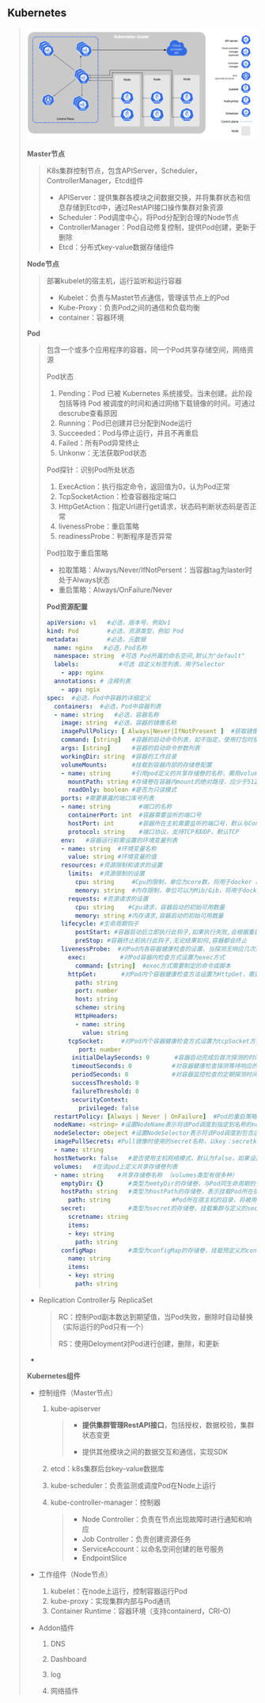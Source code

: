 ## Kubernetes

> <img src="img\image-20221222162548403.png" alt="image-20221222162548403" style="zoom:80%;" /> 
>
> **Master节点**
>
> > K8s集群控制节点，包含APIServer，Scheduler，ControllerManager，Etcd组件
> >
> > - APIServer：提供集群各模块之间数据交换，并将集群状态和信息存储到Etcd中，通过RestAPI接口操作集群对象资源
> > - Scheduler：Pod调度中心，将Pod分配到合理的Node节点
> > - ControllerManager：Pod自动修复控制，提供Pod创建，更新于删除
> > - Etcd：分布式key-value数据存储组件
>
> **Node节点**
>
> > 部署kubelet的宿主机，运行监听和运行容器
> >
> > - Kubelet：负责与Mastet节点通信，管理该节点上的Pod
> > - Kube-Proxy：负责Pod之间的通信和负载均衡
> > - container：容器环境
>
> **Pod**
>
> > 包含一个或多个应用程序的容器，同一个Pod共享存储空间，网络资源
> >
> > Pod状态
> >
> > 1. Pending：Pod 已被 Kubernetes 系统接受。当未创建。此阶段包括等待 Pod 被调度的时间和通过网络下载镜像的时间。可通过descrube查看原因
> > 2. Running：Pod已创建并已分配到Node运行
> > 3. Succeeded：Pod与停止运行，并且不再重启
> > 4. Failed：所有Pod异常终止
> > 5. Unkonw：无法获取Pod状态
> >
> > Pod探针：识别Pod所处状态
> >
> > 1. ExecAction：执行指定命令，返回值为0，认为Pod正常
> > 2. TcpSocketAction：检查容器指定端口
> > 3. HttpGetAction：指定Url进行get请求，状态码判断状态码是否正常
> > 4. livenessProbe：重启策略
> > 5. readinessProbe：判断程序是否异常
> >
> > Pod拉取于重启策略
> >
> > - 拉取策略：Always/Never/IfNotPersent：当容器tag为laster时处于Always状态
> > - 重启策略：Always/OnFailure/Never
> >
> > **Pod资源配置**
> >
> > ~~~yaml
> > apiVersion: v1   #必选，版本号，例如v1
> > kind: Pod        #必选，资源类型，例如 Pod
> > metadata:        #必选，元数据
> >   name: nginx   #必选，Pod名称
> >   namespace: string  #可选 Pod所属的命名空间,默认为"default"
> >   labels:       　　 #可选 自定义标签列表，用于Selector
> >     - app: nginx
> >   annotations: # 注释列表
> >     - app: ngix
> > spec:  #必选，Pod中容器的详细定义
> >   containers:  #必选，Pod中容器列表
> >   - name: string   #必选，容器名称
> >     image: string  #必选，容器的镜像名称
> >     imagePullPolicy: [ Always|Never|IfNotPresent ]  #获取镜像的策略 
> >     command: [string]   #容器的启动命令列表，如不指定，使用打包时使用的启动命令
> >     args: [string]      #容器的启动命令参数列表
> >     workingDir: string  #容器的工作目录
> >     volumeMounts:       #挂载到容器内部的存储卷配置
> >     - name: string      #引用pod定义的共享存储卷的名称，需用volumes[]部分定义的的卷名
> >       mountPath: string #存储卷在容器内mount的绝对路径，应少于512字符
> >       readOnly: boolean #是否为只读模式
> >     ports: #需要暴露的端口库号列表
> >     - name: string        #端口的名称
> >       containerPort: int  #容器需要监听的端口号
> >       hostPort: int       #容器所在主机需要监听的端口号，默认与Container相同
> >       protocol: string    #端口协议，支持TCP和UDP，默认TCP
> >     env:   #容器运行前需设置的环境变量列表
> >     - name: string  #环境变量名称
> >       value: string #环境变量的值
> >     resources: #资源限制和请求的设置
> >       limits:  #资源限制的设置
> >         cpu: string     #Cpu的限制，单位为core数，将用于docker run --cpu-shares参数
> >         memory: string  #内存限制，单位可以为Mib/Gib，将用于docker run --memory参数
> >       requests: #资源请求的设置
> >         cpu: string    #Cpu请求，容器启动的初始可用数量
> >         memory: string #内存请求,容器启动的初始可用数量
> >     lifecycle: #生命周期钩子
> > 		postStart: #容器启动后立即执行此钩子,如果执行失败,会根据重启策略进行重启
> > 		preStop: #容器终止前执行此钩子,无论结果如何,容器都会终止
> >     livenessProbe:  #对Pod内各容器健康检查的设置，当探测无响应几次后将自动重启该容器
> >       exec:       　 #对Pod容器内检查方式设置为exec方式
> >         command: [string]  #exec方式需要制定的命令或脚本
> >       httpGet:       #对Pod内个容器健康检查方法设置为HttpGet，需要制定Path、port
> >         path: string
> >         port: number
> >         host: string
> >         scheme: string
> >         HttpHeaders:
> >         - name: string
> >           value: string
> >       tcpSocket:     #对Pod内个容器健康检查方式设置为tcpSocket方式
> >          port: number
> >        initialDelaySeconds: 0       #容器启动完成后首次探测的时间，单位为秒
> >        timeoutSeconds: 0    　　    #对容器健康检查探测等待响应的超时时间，单位秒，默认1秒
> >        periodSeconds: 0     　　    #对容器监控检查的定期探测时间设置，单位秒，默认10秒一次
> >        successThreshold: 0
> >        failureThreshold: 0
> >        securityContext:
> >          privileged: false
> >   restartPolicy: [Always | Never | OnFailure]  #Pod的重启策略
> >   nodeName: <string> #设置NodeName表示将该Pod调度到指定到名称的node节点上
> >   nodeSelector: obeject #设置NodeSelector表示将该Pod调度到包含这个label的node上
> >   imagePullSecrets: #Pull镜像时使用的secret名称，以key：secretkey格式指定
> >   - name: string
> >   hostNetwork: false   #是否使用主机网络模式，默认为false，如果设置为true，表示使用宿主机网络
> >   volumes:   #在该pod上定义共享存储卷列表
> >   - name: string    #共享存储卷名称 （volumes类型有很多种）
> >     emptyDir: {}       #类型为emtyDir的存储卷，与Pod同生命周期的一个临时目录。为空值
> >     hostPath: string   #类型为hostPath的存储卷，表示挂载Pod所在宿主机的目录
> >       path: string      　　        #Pod所在宿主机的目录，将被用于同期中mount的目录
> >     secret:       　　　#类型为secret的存储卷，挂载集群与定义的secret对象到容器内部
> >       scretname: string  
> >       items:     
> >       - key: string
> >         path: string
> >     configMap:         #类型为configMap的存储卷，挂载预定义的configMap对象到容器内部
> >       name: string
> >       items:
> >       - key: string
> >         path: string
> > ~~~
>
> - Replication Controller与 ReplicaSet
>
>   > RC：控制Pod副本数达到期望值，当Pod失败，删除时自动替换（实际运行的Pod只有一个）
>   >
>   > RS：使用Deloyment对Pod进行创建，删除，和更新
>
> - 
>
> **Kubernetes组件**
>
> - 控制组件（Master节点）
> 
>   1. kube-apiserver
> 
>      > - **提供集群管理RestAPI接口**，包括授权，数据校验，集群状态变更
>      >
>      > - 提供其他模块之间的数据交互和通信，实现SDK
> 
>   2. etcd：k8s集群后台key-value数据库
> 
>   3. kube-scheduler：负责监测或调度Pod在Node上运行
> 
>   4. kube-controller-manager：控制器
> 
>      > - Node Controller：负责在节点出现故障时进行通知和响应
>      > - Job Controller：负责创建资源任务
>      > - ServiceAccount：以命名空间创建的账号服务
>      > - EndpointSlice 
>
> - 工作组件（Node节点）
>
>   1. kubelet：在node上运行，控制容器运行Pod
>   2. kube-proxy：实现集群内部与Pod通讯
>   3. Container Runtime：容器环境（支持containerd，CRI-O)
> 
> - Addon插件
>
>   1. DNS
>
>   2. Dashboard
> 
>   3. log
> 
>   4. 网络插件
> 
>      
